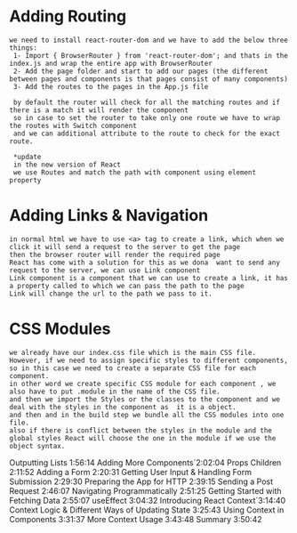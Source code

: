 # Adding Routing
    we need to install react-router-dom and we have to add the below three things:
     1- Import { BrowserRouter } from 'react-router-dom'; and thats in the index.js and wrap the entire app with BrowserRouter
     2- Add the page folder and start to add our pages (the different between pages and components is that pages consist of many components)
     3- Add the routes to the pages in the App.js file

     by default the router will check for all the matching routes and if there is a match it will render the component
     so in case to set the router to take only one route we have to wrap the routes with Switch component
     and we can additional attribute to the route to check for the exact route.

     *update
     in the new version of React 
     we use Routes and match the path with component using element property

# Adding Links & Navigation
    in normal html we have to use <a> tag to create a link, which when we click it will send a request to the server to get the page
    then the browser router will render the required page
    React has come with a solution for this as we dona  want to send any request to the server, we can use Link component
    Link component is a component that we can use to create a link, it has a property called to which we can pass the path to the page
    Link will change the url to the path we pass to it.

# CSS Modules

    we already have our index.css file which is the main CSS file. However, if we need to assign specific styles to different components, 
    so in this case we need to create a separate CSS file for each component.
    in other word we create specific CSS module for each component , we also have to put .module in the name of the CSS file.
    and then we import the Styles or the classes to the component and we deal with the styles in the component as  it is a object.
    and then and in the build step we bundle all the CSS modules into one file.
    also if there is conflict between the styles in the module and the global styles React will choose the one in the module if we use the object syntax.

Outputting Lists 1:56:14
Adding More Components´2:02:04
Props Children 2:11:52
Adding a Form 2:20:31
Getting User Input & Handling Form Submission 2:29:30
Preparing the App for HTTP 2:39:15
Sending a Post Request 2:46:07
Navigating Programmatically 2:51:25
Getting Started with Fetching Data 2:55:07
useEffect 3:04:32
Introducing React Context´3:14:40
Context Logic & Different Ways of Updating State 3:25:43
Using Context in Components 3:31:37
More Context Usage 3:43:48
Summary 3:50:42